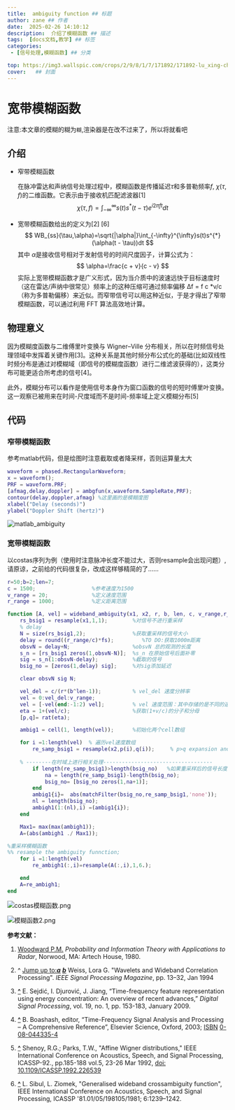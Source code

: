 ```yaml
---
title:  ambiguity function ## 标题
author: zane ## 作者
date:  2025-02-26 14:10:12
description:  介绍了模糊函数 ## 描述
tags:  [docs文档,教学] ## 标签
categories:
 - [信号处理,模糊函数] ## 分类

top: https://img3.wallspic.com/crops/2/9/8/1/7/171892/171892-lu_xing-cheng_shi-li_cheng_bei-cheng_shi_jing_guan-3840x2160.jpg ## 置顶true/false
cover:   ## 封面
---
```


# 宽带模糊函数

注意:本文章的模糊的糊为`糊`,渲染器是在改不过来了，所以将就看吧

## 介绍

- 窄带模糊函数

  在脉冲雷达和声纳信号处理过程中，模糊函数是传播延迟$\tau$和多普勒频率$f$, $\chi(\tau,f)$的二维函数。它表示由于接收机匹配滤波器[1]
  $$
  \chi(\tau,f)=\int_{-\infty}^{\infty}s(t)s^{*}(t - \tau)e^{i2\pi ft}dt
  $$

- 宽带模糊函数给出的定义为[2] [6]
  $$
  WB_{ss}(\tau,\alpha)=\sqrt{|\alpha|}\int_{-\infty}^{\infty}s(t)s^{*}(\alpha(t - \tau))dt 
  $$
  其中 $\alpha$是接收信号相对于发射信号的时间尺度因子，计算公式为：
  $$
  \alpha=\frac{c + v}{c - v}
  $$
  实际上宽带模糊函数才是广义形式，因为当介质中的波速远快于目标速度时（这在雷达/声纳中很常见）频率上的这种压缩可通过频率偏移 Δf = f c *v/c（称为多普勒偏移）来近似。而窄带信号可以用这种近似，于是才得出了窄带模糊函数，可以通过利用 FFT 算法高效地计算。

## 物理意义

因为模糊度函数与二维傅里叶变换与 Wigner–Ville 分布相关，所以在时频信号处理领域中发挥着关键作用[3]。这种关系是其他时频分布公式化的基础(比如双线性时频分布是通过对模糊域（即信号的模糊度函数）进行二维滤波获得的），这类分布可能更适合所考虑的信号[4]。 

此外，模糊分布可以看作是使用信号本身作为窗口函数的信号的短时傅里叶变换。这一观察已被用来在时间-尺度域而不是时间-频率域上定义模糊分布[5]

## 代码

### 窄带模糊函数

参考matlab代码，但是绘图时注意截取或者降采样，否则运算量太大

```matlab
waveform = phased.RectangularWaveform;
x = waveform();
PRF = waveform.PRF;
[afmag,delay,doppler] = ambgfun(x,waveform.SampleRate,PRF);
contour(delay,doppler,afmag) %这里画的是模糊度图
xlabel("Delay (seconds)")
ylabel("Doppler Shift (hertz)")
```

![matlab_ambiguity](https://www.mathworks.com/help/examples/phased/win64/AmbiguityFunctionOfARectangularPulseExample_01.png)

### 宽带模糊函数

以costas序列为例（使用时注意脉冲长度不能过大，否则resample会出现问题）,请原谅，之前给的代码很复杂，改成这样够精简的了……

```matlab
r=50;b=2;len=7;
c = 1500;                  %参考速度为1500
v_range = 20;              %定义速度范围
r_range = 1000;            %定义距离范围

function [A, vel] = wideband_ambiguity(x1, x2, r, b, len, c, v_range,r_range, fs)
    rs_bsig1 = resample(x1,1,1);        %对信号不进行重采样
    % delay
    N = size(rs_bsig1,2);               %获取重采样的信号大小
    delay = round((r_range/c)*fs);         %TO DO:获取1000m距离
    obsvN = delay+N;                    %obsvN 总的观测的长度
    s_n = [rs_bsig1 zeros(1,obsvN-N)];  %s_n 在原始信号后面补零
    sig = s_n(1:obsvN-delay);           %截取的信号
    bsig_no = [zeros(1,delay) sig];     %对sig添加延迟

    clear obsvN sig N;

    vel_del = c/(r*(b^len-1));          % vel_del 速度分辨率
    vel = 0:vel_del:v_range;               
    vel = [-vel(end:-1:2) vel];         % vel 速度范围：其中存储的是不同的速度，包括正负值
    eta = 1+(vel/c);                    %获取(1+v/c)的分子和分母
    [p,q]= rat(eta);                    

    ambig1 = cell(1, length(vel));      %初始化两个cell数组

    for i =1:length(vel)  % 遍历vel速度数组
        re_samp_bsig1 = resample(x2,p(i),q(i));     % p>q expansion and p<q compression
    
    % --------在时域上进行相关处理----------------------------------- 
        if length(re_samp_bsig1)>length(bsig_no)   %如果重采样后的信号长度大于延迟信号，补零以匹配长度。
            na = length(re_samp_bsig1)-length(bsig_no);
            bsig_no= [bsig_no zeros(1,na+1)];
        end
        ambig1{i}=  abs(matchFilter(bsig_no,re_samp_bsig1,'none'));
        nl = length(bsig_no);
        ambigh1(1:(nl),i) =(ambig1{i});
    end

    Max1= max(max(ambigh1));
    A=(abs(ambigh1 ./ Max1));

%重采样模糊函数
%% resample the ambiguity funnction;
    for i =1:length(vel)
        re_ambigh1(:,i)=resample(A(:,i),1,6.);

    end
    A=re_ambigh1;
end
```

![costas模糊函数.png](https://www.helloimg.com/i/2025/02/26/67beb7f9bd2e0.png)

![模糊函数2.png](https://www.helloimg.com/i/2025/02/26/67beb81bd2ce2.png)



**参考文献：**

1.  [Woodward P.M.](https://en.wikipedia.org/wiki/Philip_Woodward) *Probability and Information Theory with Applications to Radar*, Norwood, MA: Artech House, 1980.

2. ^ [Jump up to:***a***](https://en.wikipedia.org/wiki/Ambiguity_function#cite_ref-Weiss_2-0) [***b***](https://en.wikipedia.org/wiki/Ambiguity_function#cite_ref-Weiss_2-1) Weiss, Lora G. "Wavelets and Wideband Correlation Processing". *IEEE Signal Processing Magazine*, pp. 13–32, Jan 1994

3. **[^](https://en.wikipedia.org/wiki/Ambiguity_function#cite_ref-3)** E. Sejdić, I. Djurović, J. Jiang, “Time-frequency feature representation using energy concentration: An overview of recent advances,” *Digital Signal Processing*, vol. 19, no. 1, pp. 153-183, January 2009.

4. **[^](https://en.wikipedia.org/wiki/Ambiguity_function#cite_ref-4)** B. Boashash, editor, “Time-Frequency Signal Analysis and Processing – A Comprehensive Reference”, Elsevier Science, Oxford, 2003; [ISBN](https://en.wikipedia.org/wiki/ISBN_(identifier)) [0-08-044335-4](https://en.wikipedia.org/wiki/Special:BookSources/0-08-044335-4)

5. **[^](https://en.wikipedia.org/wiki/Ambiguity_function#cite_ref-5)** Shenoy, R.G.; Parks, T.W., "Affine Wigner distributions," IEEE International Conference on Acoustics, Speech, and Signal Processing, ICASSP-92., pp.185-188 vol.5, 23-26 Mar 1992, [doi: 10.1109/ICASSP.1992.226539](https://dx.doi.org/10.1109/ICASSP.1992.226539)

6. **[^](https://en.wikipedia.org/wiki/Ambiguity_function#cite_ref-6)** L. Sibul, L. Ziomek, "Generalised wideband crossambiguity function", IEEE International Conference on Acoustics, Speech, and Signal Processing, ICASSP '81.01/05/198105/1981; 6:1239–1242.

   
